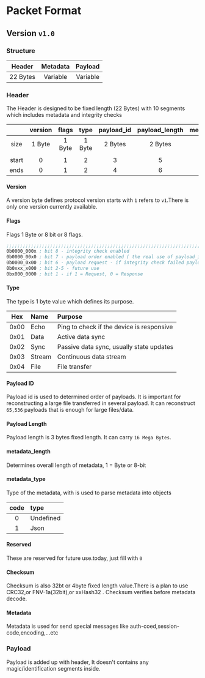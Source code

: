 # Packet Format

## Version `v1.0`
### Structure

|     Header     |  Metadata  | Payload  |
|:--------------:|:----------:|:--------:|
|    22 Bytes    |  Variable  | Variable |

### Header
The Header is designed to be fixed length (22 Bytes) with 10 segments which includes metadata and integrity checks

|       | version | flags  |  type  | payload_id | payload_length | metadata_length | metadata_type | reserved | checksum | Metadata |
|:-----:|:-------:|:------:|:------:|:----------:|:--------------:|:---------------:|:-------------:|:--------:|:--------:|:--------:|
| size  | 1 Byte  | 1 Byte | 1 Byte |  2 Bytes   |    2 Bytes     |     2 Bytes     |    1 Byte     | 8 Bytes  | 4 Bytes  | variable |
|       |         |        |        |            |                |                 |               |          |          |          |
| start |    0    |   1    |   2    |     3      |       5        |        7        |       9       |    10    |    18    |    -     |
| ends  |    0    |   1    |   2    |     4      |       6        |        8        |       9       |    17    |    21    |    -     |

#### Version
A version byte defines protocol version starts with `1` refers to `v1`.There is only one version currently available.

#### Flags
Flags 1 Byte or 8 bit or 8 flags.

```asm
;;;;;;;;;;;;;;;;;;;;;;;;;;;;;;;;;;;;;;;;;;;;;;;;;;;;;;;;;;;;;;;;;;;;;;;;;;;;;;;;;;;;;;;;;;;;;;;;;;;;;;;;;;;;;
0b0000_000x ; bit 8 - integrity check enabled
0b0000_00x0 ; bit 7 - payload order enabled ( the real use of payload_id segmant )
0b0000_0x00 ; bit 6 - payload request - if integrity check failed payload request will send (with same payload_id, payload_length, cheksum)
0b0xxx_x000 ; bit 2-5 - future use
0bx000_0000 ; bit 1 - if 1 = Request, 0 = Response
```

#### Type
The type is 1 byte value which defines its purpose.

| Hex  | Name   | Purpose                                   |
|:----:|:-------|:------------------------------------------|
| 0x00 | Echo   | Ping to check if the device is responsive |
| 0x01 | Data   | Active data sync                          |
| 0x02 | Sync   | Passive data sync, usually state updates  |
| 0x03 | Stream | Continuous data stream                    |
| 0x04 | File   | File transfer                             |

#### Payload ID
Payload id is used to determined order of payloads. It is important for reconstructing a large file transferred in several payload. It can reconstruct `65,536` payloads that is enough for large files/data.

#### Payload Length
Payload length is 3 bytes fixed length. It can carry `16 Mega Bytes`.

#### metadata_length
Determines overall length of metadata, 1 = Byte or 8-bit

#### metadata_type
Type of the metadata, with is used to parse metadata into objects

| code | type      |
|:----:|:----------|
|  0   | Undefined |
|  1   | Json      |

#### Reserved
These are reserved for future use.today, just fill with `0`

#### Checksum
Checksum is also 32bt or 4byte fixed length value.There is a plan to use CRC32,or FNV-1a(32bit),or xxHash32 . Checksum verifies before metadata decode.

#### Metadata
Metadata is used for send special messages like auth-coed,session-code,encoding,...etc

### Payload
Payload is added up with header, It doesn't contains any magic/identification segments inside.
